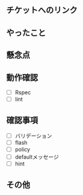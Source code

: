## チケットへのリンク


## やったこと


## 懸念点


## 動作確認
- [ ] Rspec
- [ ] lint

## 確認事項
- [ ] バリデーション
- [ ] flash
- [ ] policy
- [ ] defaultメッセージ
- [ ] hint

## その他
